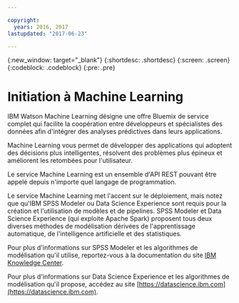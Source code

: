 ```yaml
---

copyright:
  years: 2016, 2017
lastupdated: "2017-06-23"

---
```


{:new_window: target="_blank"}
{:shortdesc: .shortdesc}
{:screen: .screen}
{:codeblock: .codeblock}
{:pre: .pre}

# Initiation à Machine Learning


IBM Watson Machine Learning désigne une offre Bluemix de service complet qui facilite la coopération entre développeurs et spécialistes des données afin d'intégrer des analyses prédictives dans leurs applications.

Machine Learning  vous permet de développer des applications qui adoptent des décisions plus intelligentes, résolvent des problèmes plus épineux et améliorent les retombées pour l'utilisateur. 

Le service Machine Learning est un ensemble d'API REST pouvant être appelé depuis n'importe quel langage de programmation.

Le service Machine Learning met l'accent sur le déploiement, mais notez que
qu'IBM SPSS Modeler ou Data Science Experience sont requis pour la création et l'utilisation de modèles et de pipelines. SPSS
Modeler et Data Science Experience (qui exploite Apache Spark) proposent tous deux diverses méthodes de modélisation
dérivées de l'apprentissage automatique, de l'intelligence artificielle et des statistiques.

Pour plus d'informations sur SPSS Modeler et les algorithmes de modélisation qu'il utilise, reportez-vous à la documentation du site [IBM
Knowledge Center]().

Pour plus d'informations sur Data Science Experience et les algorithmes de modélisation qu'il propose, accédez au site
[https://datascience.ibm.com](https://datascience.ibm.com).
